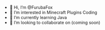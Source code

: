 - 👋 Hi, I’m @FurubaFox
- 👀 I’m interested in Minecraft Plugins Coding
- 🌱 I’m currently learning Java
- 💞️ I’m looking to collaborate on (coming soon)

<!---
ThisNightFox/ThisNightFox is a ✨ special ✨ repository because its `README.md` (this file) appears on your GitHub profile.
You can click the Preview link to take a look at your changes.
--->
